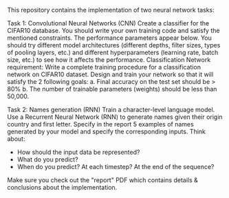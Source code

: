 This repository contains the implementation of two neural network tasks:



Task 1: Convolutional Neural Networks (CNN)
Create a classifier for the CIFAR10 database. You should write your own training code and satisfy the mentioned constraints. 
The performance parameters appear below.
You should try different model architectures (different depths, filter sizes, types of pooling
layers, etc.) and different hyperparameters (learning rate, batch size, etc.) to see how it affects the performance.
Classification Network requirement:
Write a complete training procedure for a classification network on CIFAR10 dataset.
Design and train your network so that it will satisfy the 2 following goals:
a. Final accuracy on the test set should be > 80%
b. The number of trainable parameters (weights) should be less than 50,000.



Task 2: Names generation (RNN)
Train a character-level language model. Use a Recurrent Neural Network (RNN) to generate names given their origin country and first letter.
Specify in the report 5 examples of names generated by your model and specify the corresponding inputs.
Think about:
- How should the input data be represented?
- What do you predict?
- When do you predict? At each timestep? At the end of the sequence?    



Make sure you check out the "report" PDF which contains details & conclusions about the implementation.
